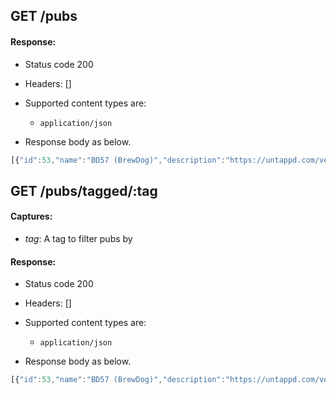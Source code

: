 ## GET /pubs

#### Response:

- Status code 200
- Headers: []

- Supported content types are:

    - `application/json`

- Response body as below.

```javascript
[{"id":53,"name":"BD57 (BrewDog)","description":"https://untappd.com/venue/2875445","tags":["godt-utvalg"],"location":{"latitude":10.7572369,"longitude":59.9199413}}]
```

## GET /pubs/tagged/:tag

#### Captures:

- *tag*: A tag to filter pubs by

#### Response:

- Status code 200
- Headers: []

- Supported content types are:

    - `application/json`

- Response body as below.

```javascript
[{"id":53,"name":"BD57 (BrewDog)","description":"https://untappd.com/venue/2875445","tags":["godt-utvalg"],"location":{"latitude":10.7572369,"longitude":59.9199413}}]
```

